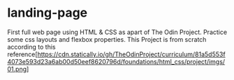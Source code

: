 # landing-page
First full web page using HTML & CSS as apart of The Odin Project.
Practice some css layouts and flexbox properties. This Project is from scratch according to this reference[https://cdn.statically.io/gh/TheOdinProject/curriculum/81a5d553f4073e593d23a6ab00d50eef8620796d/foundations/html_css/project/imgs/01.png]
